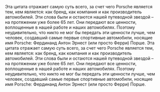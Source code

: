 <p-heading>
  Эта цитата отражает самую суть всего, за счет чего Porsche является тем, кем является: как бренд, как компания и как производитель автомобилей. Эти слова были и остаются нашей путеводной звездой – на протяжении уже более 65 лет. Они передают все ценности, воплощенные в нашей работе и наших автомобилях. Поэтому неудивительно, что никто не мог бы передать эти ценности лучше, чем человек, создавший самые первые спортивные автомобили, носящие имя Porsche: Фердинанд Антон Эрнест (или просто Ферри) Порше.
</p-heading>

<p-text class="spacing-mt-32">
    Эта цитата отражает самую суть всего, за счет чего Porsche является тем, кем является: как бренд, как компания и как производитель автомобилей. Эти слова были и остаются нашей путеводной звездой – на протяжении уже более 65 лет. Они передают все ценности, воплощенные в нашей работе и наших автомобилях. Поэтому неудивительно, что никто не мог бы передать эти ценности лучше, чем человек, создавший самые первые спортивные автомобили, носящие имя Porsche: Фердинанд Антон Эрнест (или просто Ферри) Порше.
</p-text>
